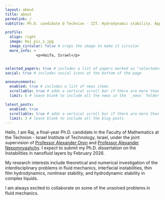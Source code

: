 ```yaml
---
layout: about
title: about
permalink: /
subtitle: Ph.D. candidate @ Technion - IIT. Hydrodynamic stability. Applied mathematics 

profile:
  align: right
  image: Raj_pic_1.jpg
  image_circular: false # crops the image to make it circular
  more_info: >
              <p>Haifa, Israel</p> 


selected_papers: true # includes a list of papers marked as "selected={true}"
social: true # includes social icons at the bottom of the page

announcements:
  enabled: true # includes a list of news items
  scrollable: true # adds a vertical scroll bar if there are more than 3 news items
  limit: 5 # leave blank to include all the news in the `_news` folder

latest_posts:
  enabled: true
  scrollable: true # adds a vertical scroll bar if there are more than 3 new posts items
  limit: 3 # leave blank to include all the blog posts
---
```


Hello, I am Raj, a final-year Ph.D. candidate in the Faculty of Mathematics at the Technion - Israel Institute of Technology, Israel, under the joint supervision of [Professor Alexander Oron](https://meeng.technion.ac.il/en/member/alexander-oron/) and [Professor Alexander Nepomnyashchy](https://math-faculty.net.technion.ac.il/nepomnyashchy/).  I expect to submit my Ph.D. dissertation on the Instabilities in nanofluid layers by February 2026. 

My research interests include theoretical and numerical investigation of the interdisciplinary problems in fluid mechanics, interfacial instabilities, thin film hydrodynamics, nonlinear stability, and hydrodynamic stability in complex liquids. 

I am always excited to collaborate on some of the unsolved problems in fluid mechanics.

